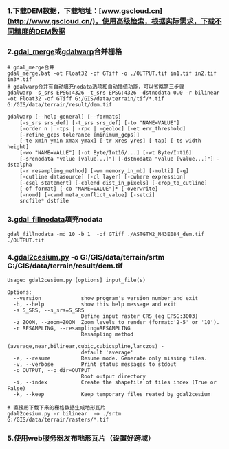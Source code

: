 ### 1.下载DEM数据，下载地址：[www.gscloud.cn](http://www.gscloud.cn/)，使用高级检索，根据实际需求，下载不同精度的DEM数据
### 2.[gdal_merge](https://www.gdal.org/1.11/gdal_merge.html)或[gdalwarp](https://www.gdal.org/1.11/gdalwarp.html)合并栅格
```
# gdal_merge合并
gdal_merge.bat -ot Float32 -of GTiff -o ./OUTPUT.tif in1.tif in2.tif in3*.tif
# gdalwarp合并有自动填充nodata选项和自动插值功能，可以省略第三步骤
gdalwarp -s_srs EPSG:4326 -t_srs EPSG:4326 -dstnodata 0.0 -r bilinear -ot Float32 -of GTiff G:/GIS/data/terrain/tif/*.tif  G:/GIS/data/terrain/result/dem.tif
```
```
gdalwarp [--help-general] [--formats]
    [-s_srs srs_def] [-t_srs srs_def] [-to "NAME=VALUE"]
    [-order n | -tps | -rpc | -geoloc] [-et err_threshold]
    [-refine_gcps tolerance [minimum_gcps]]
    [-te xmin ymin xmax ymax] [-tr xres yres] [-tap] [-ts width height]
    [-wo "NAME=VALUE"] [-ot Byte/Int16/...] [-wt Byte/Int16]
    [-srcnodata "value [value...]"] [-dstnodata "value [value...]"] -dstalpha
    [-r resampling_method] [-wm memory_in_mb] [-multi] [-q]
    [-cutline datasource] [-cl layer] [-cwhere expression]
    [-csql statement] [-cblend dist_in_pixels] [-crop_to_cutline]
    [-of format] [-co "NAME=VALUE"]* [-overwrite]
    [-nomd] [-cvmd meta_conflict_value] [-setci]
    srcfile* dstfile  
```
### 3.[gdal_fillnodata](https://www.gdal.org/1.11/gdal_fillnodata.html)填充nodata
```
gdal_fillnodata -md 10 -b 1  -of GTiff ./ASTGTM2_N43E084_dem.tif ./OUTPUT.tif
```
### 4.[gdal2cesium.py](https://github.com/giohappy/gdal2cesium) -o G:/GIS/data/terrain/srtm G:/GIS/data/terrain/result/dem.tif
```
Usage: gdal2cesium.py [options] input_file(s)

Options:
  --version             show program's version number and exit
  -h, --help            show this help message and exit
  -s S_SRS, --s_srs=S_SRS
                        Define input raster CRS (eg EPSG:3003)
  -z ZOOM, --zoom=ZOOM  Zoom levels to render (format:'2-5' or '10').
  -r RESAMPLING, --resampling=RESAMPLING
                        Resampling method
                        (average,near,bilinear,cubic,cubicspline,lanczos) -
                        default 'average'
  -e, --resume          Resume mode. Generate only missing files.
  -v, --verbose         Print status messages to stdout
  -o OUTPUT, --o_dir=OUTPUT
                        Root output directory
  -i, --index           Create the shapefile of tiles index (True or False)
  -k, --keep            Keep temporary files reated by gdal2cesium
  ```
  ```
  # 直接用下载下来的栅格数据生成地形瓦片
  gdal2cesium.py -r bilinear  -o ./srtm G:/GIS/data/terrain/rasters/*.tif
  
  ```
### 5.使用web服务器发布地形瓦片（设置好跨域）
